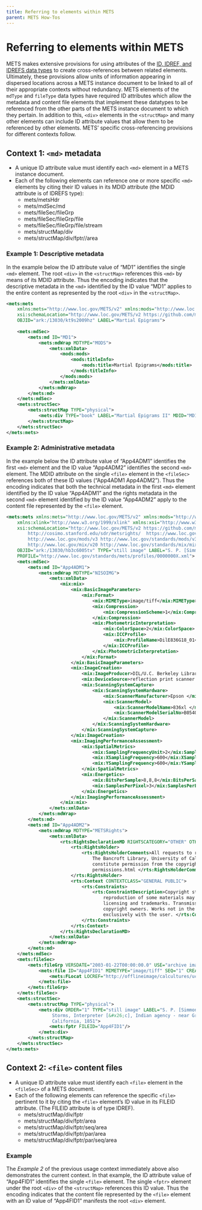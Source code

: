 ```yaml
---
title: Referring to elements within METS
parent: METS How-Tos
---
```

# Referring to elements within METS

METS makes extensive provisions for using attributes of the [ID, IDREF, and IDREFS data types](id_idrefs.md) to create cross-references between related elements. Ultimately, these provisions allow units of information appearing in dispersed locations across a METS instance document to be linked to all of their appropriate contexts without redundancy. METS elements of the `mdType` and `fileType` data types have required ID attributes which allow the metadata and content file elements that implement these datatypes to be referenced from the other parts of the METS instance document to which they pertain. In addition to this, `<div>` elements in the `<structMap>` and many other elements can include ID attribute values that allow them to be referenced by other elements. METS’ specific cross-referencing provisions for different contexts follow.

## Context 1: `<md>` metadata

* A unique ID attribute value must identify each `<md>` element in a METS instance document.
* Each of the following elements can reference one or more specific `<md>` elements by citing their ID values in its MDID attribute (the MDID attribute is of IDREFS type):
  * mets/metsHdr
  * mets/mdSec/md
  * mets/fileSec/fileGrp
  * mets/fileSec/fileGrp/file
  * mets/fileSec/fileGrp/file/stream 
  * mets/structMap/div
  * mets/structMap/div/fptr//area
### Example 1: Descriptive metadata

In the example below the ID attribute value of “MD1” identifies the single `<md>` element. The root `<div>` in the `<structMap>` references this `<md>` by means of its MDID attribute. Thus the encoding indicates that the descriptive metadata in the `<md>` identified by the ID value “MD1” applies to the entire content as represented by the root `<div>` in the `<structMap>`.
```xml
<mets:mets
    xmlns:mets="http://www.loc.gov/METS/v2" xmlns:mods="http://www.loc.gov/mods/v3" xmlns:xlink="http://www.w3.org/1999/xlink" xmlns:xsi="http://www.w3.org/2001/XMLSchema-instance"
    xsi:schemaLocation="http://www.loc.gov/METS/v2 https://github.com/mets/METS-schema/raw/mets2/v2/mets.xsd http://www.loc.gov/mods/v3 http://www.loc.gov/mods/v3/mods-3-1.xsd"
    OBJID="ark:/13030/kt9s2009hz" LABEL="Martial Epigrams">
    
    <mets:mdSec>
        <mets:md ID="MD1">
            <mets:mdWrap MDTYPE="MODS">
                <mets:xmlData>
                    <mods:mods>
                        <mods:titleInfo>
                            <mods:title>Martial Epigrams</mods:title>
                        </mods:titleInfo>
                    </mods:mods>
                </mets:xmlData>
            </mets:mdWrap>
        </mets:md>
    </mets:mdSec>
    <mets:structSec>
        <mets:structMap TYPE="physical">
            <mets:div TYPE="book" LABEL="Martial Epigrams II" MDID="MD1"/>
        </mets:structMap>
    </mets:structSec>
</mets:mets>
```
### Example 2: Administrative metadata

In the example below the ID attribute value of “App4ADM1” identifies the first `<md>` element and the ID value “App4ADM2” identifies the second `<md>` element. The MDID attribute on the single `<file>` element in the `<fileSec>` references both of these ID values (“App4ADM1 App4ADM2”). Thus the encoding indicates that both the technical metadata in the first `<md>` element identified by the ID value “App4ADM1” and the rights metadata in the second `<md>` element identified by the ID value “App4ADM2” apply to the content file represented by the `<file>` element.

```xml
<mets:mets xmlns:mets="http://www.loc.gov/METS/v2" xmlns:mods="http://www.loc.gov/mods/v3" xmlns:rts="http://cosimo.stanford.edu/sdr/metsrights/" xmlns:mix="http://www.loc.gov/mix/v20"
    xmlns:xlink="http://www.w3.org/1999/xlink" xmlns:xsi="http://www.w3.org/2001/XMLSchema-instance"
    xsi:schemaLocation="http://www.loc.gov/METS/v2 https://github.com/mets/METS-schema/raw/mets2/v2/mets.xsd 
        http://cosimo.stanford.edu/sdr/metsrights/  https://www.loc.gov/standards/rights/METSRights.xsd
        http://www.loc.gov/mods/v3 http://www.loc.gov/standards/mods/v3/mods-3-1.xsd
        http://www.loc.gov/mix/v20 http://www.loc.gov/standards/mix/mix.xsd"
    OBJID="ark:/13030/hb3c6005tv" TYPE="still image" LABEL="S. P. [Simmon Peña] Storms, Interpreter [&amp;c], Indian agency - near Grass Valley, California, 1851"
    PROFILE="http://www.loc.gov/standards/mets/profiles/0000000X.xml">
    <mets:mdSec>
        <mets:md ID="App4ADM1">
            <mets:mdWrap MDTYPE="NISOIMG">
                <mets:xmlData>
                    <mix:mix>
                        <mix:BasicImageParameters>
                            <mix:Format>
                                <mix:MIMEType>image/tiff</mix:MIMEType>
                                <mix:Compression>
                                    <mix:CompressionScheme>1</mix:CompressionScheme>
                                </mix:Compression>
                                <mix:PhotometricInterpretation>
                                    <mix:ColorSpace>2</mix:ColorSpace>
                                    <mix:ICCProfile>
                                        <mix:ProfileName>DilE836G18_01</mix:ProfileName>
                                    </mix:ICCProfile>
                                </mix:PhotometricInterpretation>
                            </mix:Format>
                        </mix:BasicImageParameters>
                        <mix:ImageCreation>
                            <mix:ImageProducer>DIL/U.C. Berkeley Library </mix:ImageProducer>
                            <mix:DeviceSource>reflection print scanner </mix:DeviceSource>
                            <mix:ScanningSystemCapture>
                                <mix:ScanningSystemHardware>
                                    <mix:ScannerManufacturer>Epson </mix:ScannerManufacturer>
                                    <mix:ScannerModel>
                                        <mix:ScannerModelName>836xl </mix:ScannerModelName>
                                        <mix:ScannerModelSerialNo>B05401003MG9601009 </mix:ScannerModelSerialNo>
                                    </mix:ScannerModel>
                                </mix:ScanningSystemHardware>
                            </mix:ScanningSystemCapture>
                        </mix:ImageCreation>
                        <mix:ImagingPerformanceAssessment>
                            <mix:SpatialMetrics>
                                <mix:SamplingFrequencyUnit>2</mix:SamplingFrequencyUnit>
                                <mix:XSamplingFrequency>600</mix:XSamplingFrequency>
                                <mix:YSamplingFrequency>600</mix:YSamplingFrequency>
                            </mix:SpatialMetrics>
                            <mix:Energetics>
                                <mix:BitsPerSample>8,8,8</mix:BitsPerSample>
                                <mix:SamplesPerPixel>3</mix:SamplesPerPixel>
                            </mix:Energetics>
                        </mix:ImagingPerformanceAssessment>
                    </mix:mix>
                </mets:xmlData>
            </mets:mdWrap>
        </mets:md>
        <mets:md ID="App4ADM2">
            <mets:mdWrap MDTYPE="METSRights">
                <mets:xmlData>
                    <rts:RightsDeclarationMD RIGHTSCATEGORY="OTHER" OTHERCATEGORYTYPE="UNKNOWN">
                        <rts:RightsHolder>
                            <rts:RightsHolderComments>All requests to reproduce, publish, quote from, or otherwise use collection materials must be submitted in writing to the Head of Access Services,
                                The Bancroft Library, University of California, Berkeley 94720-6000. Consent is given on behalf of The Bancroft Library as the owner of the physical items and does not
                                constitute permission from the copyright owner. Such permission must be obtained from the copyright owner. See: http:// bancroft.berkeley.edu/reference/
                                permissions.html </rts:RightsHolderComments>
                        </rts:RightsHolder>
                        <rts:Context CONTEXTCLASS="GENERAL PUBLIC">
                            <rts:Constraints>
                                <rts:ConstraintDescription>Copyright status unknown. Some materials in these collections may be protected by the U.S. Copyright Law (Title 17, U.X.C.). In addition, the
                                    reproduction of some materials may be restricted by terms of University of California gift or purchase agreements, donor restrictions, privacy and publicity rights,
                                    licensing and trademarks. Transmission or reproduction of materials protected by copyright beyond that allowed by fair use requires the written permission of
                                    copyright owners. Works not in the public domain cannot be commercially exploited without permission of the copyright owner. Responsibility for any use rests
                                    exclusively with the user. </rts:ConstraintDescription>
                            </rts:Constraints>
                        </rts:Context>
                    </rts:RightsDeclarationMD>
                </mets:xmlData>
            </mets:mdWrap>
        </mets:md>
    </mets:mdSec>
    <mets:fileSec>
        <mets:fileGrp VERSDATE="2003-01-22T00:00:00.0" USE="archive image">
            <mets:file ID="App4FID1" MIMETYPE="image/tiff" SEQ="1" CREATED="2003-01-22T00:00:00.0" MDID="App4ADM1 App4ADM2" GROUPID="GID1">
                <mets:FLocat LOCREF="http://offlineimage/calcultures/ucb/cubanc_1_2_00004722a.tif" LOCTYPE="URL"/>
            </mets:file>
        </mets:fileGrp>
    </mets:fileSec>
    <mets:structSec>
        <mets:structMap TYPE="physical">
            <mets:div ORDER="1" TYPE="still image" LABEL="S. P. [Simmon Peña] 
        		 Storms, Interpreter [&#x26;c], Indian agency - near Grass Valley, 
        		 California, 1851">
                <mets:fptr FILEID="App4FID1"/>
            </mets:div>
        </mets:structMap>
    </mets:structSec>
</mets:mets>
```
## Context 2: `<file>` content files

* A unique ID attribute value must identify each `<file>` element in the `<fileSec>` of a METS document.
* Each of the following elements can reference the specific `<file>` pertinent to it by citing the `<file>` element’s ID value in its FILEID attribute. (The FILEID attribute is of type IDREF).
  * mets/structMap/div/fptr
  * mets/structMap/div/fptr/area
  * mets/structMap/div/fptr/seq/area
  * mets/structMap/div/fptr/par/area
  * mets/structMap/div/fptr/par/seq/area
### Example
The _Example 2_ of the previous usage context immediately above also demonstrates the current context. In that example, the ID attribute value of “App4FID1” identifies the single `<file>` element. The single `<fptr>` element under the root `<div>` of the `<structMap>` references this ID value. Thus the encoding indicates that the content file represented by the `<file>` element with an ID value of “App4FID1” manifests the root `<div>` element.
